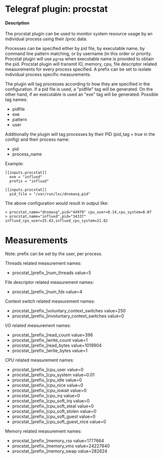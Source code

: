 # Telegraf plugin: procstat

#### Description

The procstat plugin can be used to monitor system resource usage by an
individual process using their /proc data.

Processes can be specified either by pid file, by executable name, by command
line pattern matching, or by username (in this order or priority. Procstat
plugin will use `pgrep` when executable name is provided to obtain the pid.
Procstat plugin will transmit IO, memory, cpu, file descriptor related
measurements for every process specified. A prefix can be set to isolate
individual process specific measurements.

The plugin will tag processes according to how they are specified in the configuration. If a pid file is used, a "pidfile" tag will be generated.
On the other hand, if an executable is used an "exe" tag will be generated. Possible tag names:

* pidfile
* exe
* pattern
* user

Additionally the plugin will tag processes by their PID (pid_tag = true in the config) and their process name:

* pid
* process_name

Example:

```
[[inputs.procstat]]
  exe = "influxd"
  prefix = "influxd"

[[inputs.procstat]]
  pid_file = "/var/run/lxc/dnsmasq.pid"
```

The above configuration would result in output like:

```
> procstat,name="dnsmasq",pid="44979" cpu_user=0.14,cpu_system=0.07
> procstat,name="influxd",pid="34337" influxd_cpu_user=25.43,influxd_cpu_system=21.82
```

# Measurements
Note: prefix can be set by the user, per process.


Threads related measurement names:
- procstat_[prefix_]num_threads value=5

File descriptor related measurement names:
- procstat_[prefix_]num_fds value=4

Context switch related measurement names:
- procstat_[prefix_]voluntary_context_switches value=250
- procstat_[prefix_]involuntary_context_switches value=0

I/O related measurement names:
- procstat_[prefix_]read_count value=396
- procstat_[prefix_]write_count value=1
- procstat_[prefix_]read_bytes value=1019904
- procstat_[prefix_]write_bytes value=1

CPU related measurement names:
- procstat_[prefix_]cpu_user value=0
- procstat_[prefix_]cpu_system value=0.01
- procstat_[prefix_]cpu_idle value=0
- procstat_[prefix_]cpu_nice value=0
- procstat_[prefix_]cpu_iowait value=0
- procstat_[prefix_]cpu_irq value=0
- procstat_[prefix_]cpu_soft_irq value=0
- procstat_[prefix_]cpu_soft_steal value=0
- procstat_[prefix_]cpu_soft_stolen value=0
- procstat_[prefix_]cpu_soft_guest value=0
- procstat_[prefix_]cpu_soft_guest_nice value=0

Memory related measurement names:
- procstat_[prefix_]memory_rss value=1777664
- procstat_[prefix_]memory_vms value=24227840
- procstat_[prefix_]memory_swap value=282624
